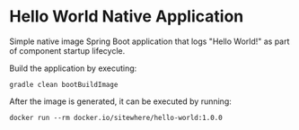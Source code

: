 # Hello World Native Application
Simple native image Spring Boot application that logs "Hello World!" as part of component startup lifecycle.

Build the application by executing:

```
gradle clean bootBuildImage
```

After the image is generated, it can be executed by running:

```
docker run --rm docker.io/sitewhere/hello-world:1.0.0
```
